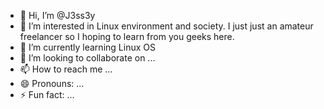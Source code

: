 - 👋 Hi, I’m @J3ss3y
- 👀 I’m interested in Linux environment and society. I just just an amateur freelancer so I hoping to learn from you geeks here.  
- 🌱 I’m currently learning Linux OS
- 💞️ I’m looking to collaborate on ...
- 📫 How to reach me ...
- 😄 Pronouns: ...
- ⚡ Fun fact: ...

<!---
J3ss3y/J3ss3y is a ✨ special ✨ repository because its `README.md` (this file) appears on your GitHub profile.
You can click the Preview link to take a look at your changes.
--->
